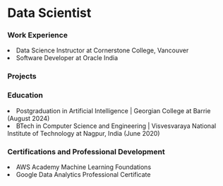 # Data Scientist

### Work Experience
<li> Data Science Instructor at Cornerstone College, Vancouver </li>
<li> Software Developer at Oracle India </li>

### Projects

### Education
<li> Postgraduation in Artificial Intelligence | Georgian College at Barrie (August 2024) </li>
<li> BTech in Computer Science and Engineering | Visvesvaraya National Institute of Technology at Nagpur, India (June 2020) </li>

### Certifications and Professional Development
<li> AWS Academy Machine Learning Foundations </li>
<li> Google Data Analytics Professional Certificate </li>
